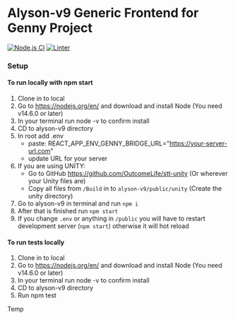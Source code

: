# Alyson-v9 Generic Frontend for Genny Project

[![Node.js CI](https://github.com/genny-project/alyson-v9/actions/workflows/nodeci.yml/badge.svg)](https://github.com/genny-project/alyson-v9/actions/workflows/nodeci.yml)
[![Linter](https://github.com/genny-project/alyson-v9/actions/workflows/linter.yml/badge.svg)](https://github.com/genny-project/alyson-v9/actions/workflows/linter.yml)

### Setup

#### To run locally with npm start

1. Clone in to local
2. Go to https://nodejs.org/en/ and download and install Node (You need v14.6.0 or later)
3. In your terminal run node -v to confirm install
4. CD to alyson-v9 directory
5. In root add .env
   - paste: REACT_APP_ENV_GENNY_BRIDGE_URL="https://your-server-url.com"
   - update URL for your server
6. If you are using UNITY:
   - Go to GitHub https://github.com/OutcomeLife/stt-unity (Or wherever your Unity files are)
   - Copy all files from `/Build` in to `alyson-v9/public/unity` (Create the unity directory)
7. Go to alyson-v9 in terminal and run `npm i`
8. After that is finished run `npm start`
9. If you change `.env` or anything in `/public` you will have to restart development server (`npm start`) otherwise it will hot reload

#### To run tests locally

1. Clone in to local
2. Go to https://nodejs.org/en/ and download and install Node (You need v14.6.0 or later)
3. In your terminal run node -v to confirm install
4. CD to alyson-v9 directory
5. Run npm test

Temp